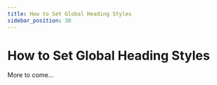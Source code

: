 ```yaml
---
title: How to Set Global Heading Styles
sidebar_position: 30
---
```


# How to Set Global Heading Styles

More to come... 
